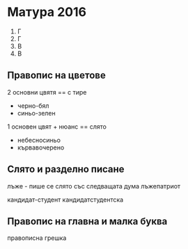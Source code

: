 Матура 2016
===========

1) Г
2) Г
3) В
4) В

Правопис на цветове
------------------

2 основни цвятя == с тире
* черно-бял
* синьо-зелен

1 основен цвят + нюанс == слято 
* небесносиньо
* кървавочерено


Слято и разделно писане
-----------------------
лъже - пише се слято със следващата дума
лъжепатриот

кандидат-студент
кандидатстудентска

Правопис на главна и малка буква
--------------------------------
правописна грешка

